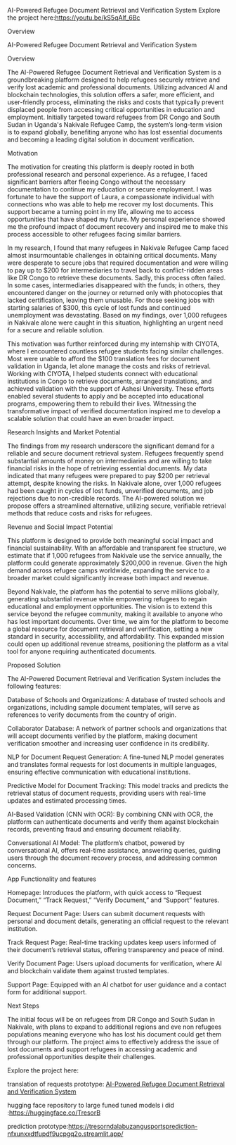 AI-Powered Refugee Document Retrieval and Verification System
Explore the project here:https://youtu.be/kS5qAlf_6Bc


Overview

AI-Powered Refugee Document Retrieval and Verification System

Overview

The AI-Powered Refugee Document Retrieval and Verification System is a groundbreaking platform designed to help refugees securely retrieve and verify lost academic and professional documents. Utilizing advanced AI and blockchain technologies, this solution offers a safer, more efficient, and user-friendly process, eliminating the risks and costs that typically prevent displaced people from accessing critical opportunities in education and employment. Initially targeted toward refugees from DR Congo and South Sudan in Uganda's Nakivale Refugee Camp, the system’s long-term vision is to expand globally, benefiting anyone who has lost essential documents and becoming a leading digital solution in document verification.

Motivation

The motivation for creating this platform is deeply rooted in both professional research and personal experience. As a refugee, I faced significant barriers after fleeing Congo without the necessary documentation to continue my education or secure employment. I was fortunate to have the support of Laura, a compassionate individual with connections who was able to help me recover my lost documents. This support became a turning point in my life, allowing me to access opportunities that have shaped my future. My personal experience showed me the profound impact of document recovery and inspired me to make this process accessible to other refugees facing similar barriers.

In my research, I found that many refugees in Nakivale Refugee Camp faced almost insurmountable challenges in obtaining critical documents. Many were desperate to secure jobs that required documentation and were willing to pay up to $200 for intermediaries to travel back to conflict-ridden areas like DR Congo to retrieve these documents. Sadly, this process often failed. In some cases, intermediaries disappeared with the funds; in others, they encountered danger on the journey or returned only with photocopies that lacked certification, leaving them unusable. For those seeking jobs with starting salaries of $300, this cycle of lost funds and continued unemployment was devastating. Based on my findings, over 1,000 refugees in Nakivale alone were caught in this situation, highlighting an urgent need for a secure and reliable solution.

This motivation was further reinforced during my internship with CIYOTA, where I encountered countless refugee students facing similar challenges. Most were unable to afford the $100 translation fees for document validation in Uganda, let alone manage the costs and risks of retrieval. Working with CIYOTA, I helped students connect with educational institutions in Congo to retrieve documents, arranged translations, and achieved validation with the support of Ashesi University. These efforts enabled several students to apply and be accepted into educational programs, empowering them to rebuild their lives. Witnessing the transformative impact of verified documentation inspired me to develop a scalable solution that could have an even broader impact.

Research Insights and Market Potential

The findings from my research underscore the significant demand for a reliable and secure document retrieval system. Refugees frequently spend substantial amounts of money on intermediaries and are willing to take financial risks in the hope of retrieving essential documents. My data indicated that many refugees were prepared to pay $200 per retrieval attempt, despite knowing the risks. In Nakivale alone, over 1,000 refugees had been caught in cycles of lost funds, unverified documents, and job rejections due to non-credible records. The AI-powered solution we propose offers a streamlined alternative, utilizing secure, verifiable retrieval methods that reduce costs and risks for refugees.

Revenue and Social Impact Potential

This platform is designed to provide both meaningful social impact and financial sustainability. With an affordable and transparent fee structure, we estimate that if 1,000 refugees from Nakivale use the service annually, the platform could generate approximately $200,000 in revenue. Given the high demand across refugee camps worldwide, expanding the service to a broader market could significantly increase both impact and revenue.

Beyond Nakivale, the platform has the potential to serve millions globally, generating substantial revenue while empowering refugees to regain educational and employment opportunities. The vision is to extend this service beyond the refugee community, making it available to anyone who has lost important documents. Over time, we aim for the platform to become a global resource for document retrieval and verification, setting a new standard in security, accessibility, and affordability. This expanded mission could open up additional revenue streams, positioning the platform as a vital tool for anyone requiring authenticated documents.

Proposed Solution

The AI-Powered Document Retrieval and Verification System includes the following features:

Database of Schools and Organizations: A database of trusted schools and organizations, including sample document templates, will serve as references to verify documents from the country of origin.

Collaborator Database: A network of partner schools and organizations that will accept documents verified by the platform, making document verification smoother and increasing user confidence in its credibility.

NLP for Document Request Generation: A fine-tuned NLP model generates and translates formal requests for lost documents in multiple languages, ensuring effective communication with educational institutions.

Predictive Model for Document Tracking: This model tracks and predicts the retrieval status of document requests, providing users with real-time updates and estimated processing times.

AI-Based Validation (CNN with OCR): By combining CNN with OCR, the platform can authenticate documents and verify them against blockchain records, preventing fraud and ensuring document reliability.

Conversational AI Model: The platform’s chatbot, powered by conversational AI, offers real-time assistance, answering queries, guiding users through the document recovery process, and addressing common concerns.




App Functionality and features

Homepage: Introduces the platform, with quick access to “Request Document,” “Track Request,” “Verify Document,” and “Support” features.

Request Document Page: Users can submit document requests with personal and document details, generating an official request to the relevant institution.

Track Request Page: Real-time tracking updates keep users informed of their document’s retrieval status, offering transparency and peace of mind.

Verify Document Page: Users upload documents for verification, where AI and blockchain validate them against trusted templates.

Support Page: Equipped with an AI chatbot for user guidance and a contact form for additional support.





Next Steps

The initial focus will be on refugees from DR Congo and South Sudan in Nakivale, with plans to expand to additional regions and eve non refugees populations meaning everyone who has lost his document could get them through our platform. The project aims to effectively address the issue of lost documents and support refugees in accessing academic and professional opportunities despite their challenges.

Explore the project here: 

translation of requests prototype: [AI-Powered Refugee Document Retrieval and Verification System](https://ai-powered-refugee-document-retrieval-and-verification-system.streamlit.app/)

hugging face repository to large funed tuned models i did :https://huggingface.co/TresorB

prediction prototype:https://tresorndalabuzangusportsprediction-nfxunxxdtfupdf9ucpgq2o.streamlit.app/







